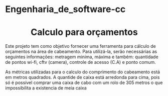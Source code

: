 # Engenharia_de_software-cc
<h1 align="center"> Calculo para orçamentos </h1>

Este projeto tem como objetivo fornecer uma ferramenta para cálculo de orçamentos na área de cabeamento. Para utilizá-la, serão necessárias as seguintes informações: metragem minima, máxima e também: quantidade de pontos wi-fi, cftv (camera), controle de acesso (C.A) e ponto comum.

As métricas utilizadas para o calculo do comprimento do cabeamento está em metros quadrados. A quantide de caixa está arredonda para cima, pois só é possível comprar uma caixa de cabo com um rolo de 305 metros o que impossibilita a existencia de meia caixa 

